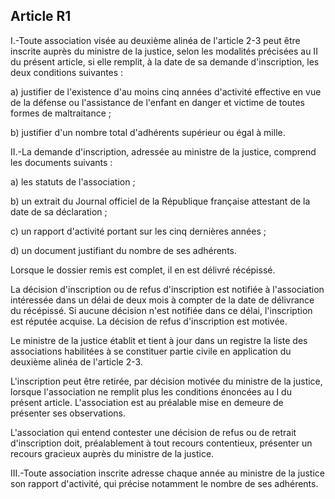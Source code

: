 Article R1
----
I.-Toute association visée au deuxième alinéa de l'article 2-3 peut être
inscrite auprès du ministre de la justice, selon les modalités précisées au II
du présent article, si elle remplit, à la date de sa demande d'inscription, les
deux conditions suivantes :

a) justifier de l'existence d'au moins cinq années d'activité effective en vue
de la défense ou l'assistance de l'enfant en danger et victime de toutes formes
de maltraitance ;

b) justifier d'un nombre total d'adhérents supérieur ou égal à mille.

II.-La demande d'inscription, adressée au ministre de la justice, comprend les
documents suivants :

a) les statuts de l'association ;

b) un extrait du Journal officiel de la République française attestant de la
date de sa déclaration ;

c) un rapport d'activité portant sur les cinq dernières années ;

d) un document justifiant du nombre de ses adhérents.

Lorsque le dossier remis est complet, il en est délivré récépissé.

La décision d'inscription ou de refus d'inscription est notifiée à l'association
intéressée dans un délai de deux mois à compter de la date de délivrance du
récépissé. Si aucune décision n'est notifiée dans ce délai, l'inscription est
réputée acquise. La décision de refus d'inscription est motivée.

Le ministre de la justice établit et tient à jour dans un registre la liste des
associations habilitées à se constituer partie civile en application du deuxième
alinéa de l'article 2-3.

L'inscription peut être retirée, par décision motivée du ministre de la justice,
lorsque l'association ne remplit plus les conditions énoncées au I du présent
article. L'association est au préalable mise en demeure de présenter ses
observations.

L'association qui entend contester une décision de refus ou de retrait
d'inscription doit, préalablement à tout recours contentieux, présenter un
recours gracieux auprès du ministre de la justice.

III.-Toute association inscrite adresse chaque année au ministre de la justice
son rapport d'activité, qui précise notamment le nombre de ses adhérents.
